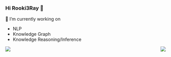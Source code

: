 ### Hi Rooki3Ray 👋

🔭 I’m currently working on 
- NLP
- Knowledge Graph
- Knowledge Reasoning/Inference

<a href="https://github.com/rooki3ray">
  <img align="right" src="https://github-readme-stats.vercel.app/api?username=rooki3ray&show_icons=true&icon_color=CE1D2D&text_color=718096&bg_color=ffffff&hide_title=true" />
</a>
<a href="https://github.com/rooki3ray">
  <img align="center" src="https://github-readme-stats-teal.vercel.app/api/top-langs/?username=rooki3ray&layout=compact" />
</a>

<!--
**rooki3ray/rooki3ray** is a ✨ _special_ ✨ repository because its `README.md` (this file) appears on your GitHub profile.

Here are some ideas to get you started:

- 🔭 I’m currently working on ...
- 🌱 I’m currently learning ...
- 👯 I’m looking to collaborate on ...
- 🤔 I’m looking for help with ...
- 💬 Ask me about ...
- 📫 How to reach me: ...
- 😄 Pronouns: ...
- ⚡ Fun fact: ...
-->
